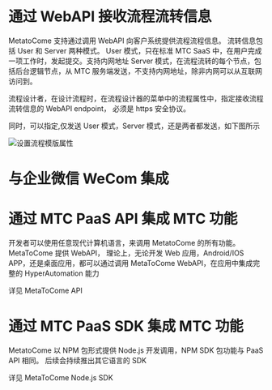 # 通过 WebAPI 接收流程流转信息

MetatoCome 支持通过调用 WebAPI 向客户系统提供流程流程信息。
流转信息包括 User 和 Server 两种模式。
User 模式，只在标准 MTC SaaS 中，在用户完成一项工作时，发起提交。支持内网地址
Server 模式，在流程流转的每个节点，包括后台逻辑节点，从 MTC 服务端发送，不支持内网地址，除非内网可以从互联网访问到。

流程设计者，在设计流程时，在流程设计器的菜单中的流程属性中，指定接收流程流转信息的 WebAPI endpoint， 必须是 https 安全协议。

同时，可以指定,仅发送 User 模式，Server 模式，还是两者都发送，如下图所示

![设置流程模版属性](https://cdn.jsdelivr.net/gh/cnshsliu/static.xhw.mtc/img/doc/tplprop.png)

# 与企业微信 WeCom 集成

# 通过 MTC PaaS API 集成 MTC 功能

开发者可以使用任意现代计算机语言，来调用 MetatoCome 的所有功能。
MetaToCome 提供 WebAPI， 理论上，无论开发 Web 应用，Android/IOS APP，还是桌面应用，都可以通过调用 MetaToCome WebAPI，在应用中集成完整的 HyperAutomation 能力

详见 MetaToCome API

# 通过 MTC PaaS SDK 集成 MTC 功能

MetatoCome 以 NPM 包形式提供 Node.js 开发调用，NPM SDK 包功能与 PaaS API 相同。
后续会持续推出其它语言的 SDK

详见 MetaToCome Node.js SDK
